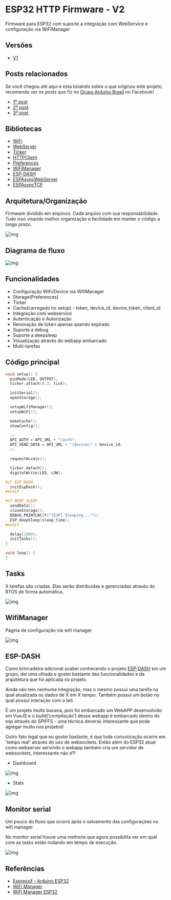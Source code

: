 # ESP32 HTTP Firmware - V2

Firmware para ESP32 com suporte a integração com WebService e configuração via WiFiManager

## Versões

* [V1](https://github.com/douglaszuqueto/esp32-http-firmware/tree/1.0.0)

## Posts relacionados

Se você chegou até aqui e esta boiando sobre o que originou este projeto, recomendo ver os posts que fiz no [Grupo Arduino Brasil](https://www.facebook.com/groups/arduino.br) no Facebook!

* [1º post](https://www.facebook.com/groups/arduino.br/permalink/2228450170527406/)
* [2º post](https://www.facebook.com/groups/arduino.br/permalink/2231466933559063/)
* [3º post](https://www.facebook.com/groups/arduino.br/permalink/2234227333283023/)

## Bibliotecas

* [WiFi](https://github.com/espressif/arduino-esp32/tree/master/libraries/WiFi)
* [WebServer](https://github.com/espressif/arduino-esp32/tree/master/libraries/WebServer)
* [Ticker](https://github.com/espressif/arduino-esp32/tree/master/libraries/Ticker)
* [HTTPClient](https://github.com/espressif/arduino-esp32/tree/master/libraries/HTTPClient)
* [Preferences](https://github.com/espressif/arduino-esp32/tree/master/libraries/Preferences)
* [WiFiManager](https://github.com/tzapu/WiFiManager)
* [ESP-DASH](https://github.com/ayushsharma82/ESP-DASH)
* [ESPAsyncWebServer](https://github.com/me-no-dev/ESPAsyncWebServer)
* [ESPAsyncTCP](https://github.com/me-no-dev/ESPAsyncTCP)


## Arquitetura/Organização

Firmware dividido em arquivos. Cada arquivo com sua responsabilidade. Tudo isso visando melhor organização e facilidade em manter o código a longo prazo.

![img](https://raw.githubusercontent.com/douglaszuqueto/esp32-http-firmware/master/.github/architecture-v2.png)

## Diagrama de fluxo

![img](https://raw.githubusercontent.com/douglaszuqueto/esp32-http-firmware/master/.github/diagrama-fluxo.png)

## Funcionalidades

* Configuração WiFi/Device via WifiManager
* Storage(Preferences)
* Ticker
* Cache(carregado no setup) - token, device_id, device_token, client_id
* Integração com webservice
* Autenticação e Autorização
* Renovação de token apenas quando expirado
* Suporte a debug
* Suporte a deepsleep
* Visualização através do webapp embarcado
* Multi-tarefas

## Código principal

```c
void setup() {
  pinMode(LED, OUTPUT);
  ticker.attach(0.3, tick);

  initSerial();
  openStorage();

  setupWifiManager();
  setupWiFi();

  makeCache();
  showConfig();

  //
  API_AUTH = API_URL + "/auth";
  API_SEND_DATA = API_URL + "/device/" + device_id;
  //

  requestAccess();

  ticker.detach();
  digitalWrite(LED, LOW);

#if ESP_DASH
  initEspDash();
#endif

#if DEEP_SLEEP
  sendData();
  closeStorage();
  DEBUG_PRINTLNC(F("[ESP] Sleeping..."));
  ESP.deepSleep(sleep_time);
#endif

  delay(1000);
  initTasks();
}

void loop() {
}
```

## Tasks
X tarefas são criadas. Elas serão distribuidas e gerenciadas através do RTOS de forma automática.

![img](https://raw.githubusercontent.com/douglaszuqueto/esp32-http-firmware/master/.github/tasks.png)

## WifiManager

Página de configuração via wifi manager

![img](https://raw.githubusercontent.com/douglaszuqueto/esp32-http-firmware/master/.github/wifimanager.png)

## ESP-DASH
Como brincadeira adicional acabei conhecendo o projeto [ESP-DASH](https://github.com/ayushsharma82/ESP-DASH) em um grupo, dei uma olhada e gostei bastante das funcionalidades e da arquitetura que foi aplicada no projeto.

Ainda não tem nenhuma integração, mas o mesmo possui uma tarefa na qual atualizada os dados de X em X tempo. Também possui um botão no qual possui interação com o led.

É um projeto muito bacana, pois foi embarcado um WebAPP desenvolvido em VueJS e o build('compilação') desse webapp é embarcado dentro do esp através do SPIFFS - uma técnica deveras interessante que pode agregar muito nos projetos!

Outro fato legal que eu gostei bastante, é que toda comunicação ocorre em 'tempo real' através do uso de websockets. Então além do ESP32 atuar como webserver servindo o webapp também cria um servidor de websockets, interessante não é?!

* Dashboard

![img](https://raw.githubusercontent.com/douglaszuqueto/esp32-http-firmware/master/.github/esp-dash.png)

* Stats

![img](https://raw.githubusercontent.com/douglaszuqueto/esp32-http-firmware/master/.github/esp-dash-stats.png)

## Monitor serial
Um pouco do fluxo que ocorre após o salvamento das configurações no wifi manager.

No monitor serial houve uma melhoria que agora possibilita ver em qual core as tasks estão rodando em tempo de execução.

![img](https://raw.githubusercontent.com/douglaszuqueto/esp32-http-firmware/master/.github/serial-monitor-v2.png)

## Referências

* [Espressif - Arduino ESP32](https://github.com/espressif/arduino-esp32)
* [WiFi Manager](https://github.com/tzapu/WiFiManager)
* [WiFi Manager ESP32](https://github.com/zhouhan0126/WIFIMANAGER-ESP32)
